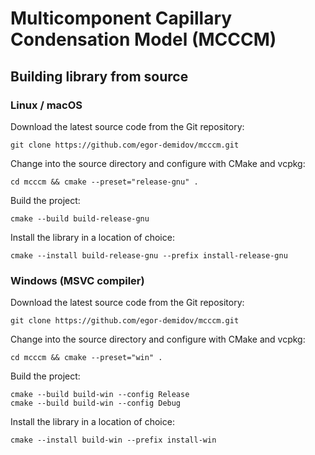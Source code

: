 # Multicomponent Capillary Condensation Model (MCCCM)

## Building library from source

### Linux / macOS

Download the latest source code from the Git repository:
```shell
git clone https://github.com/egor-demidov/mcccm.git
```
Change into the source directory and configure with CMake and vcpkg:
```shell
cd mcccm && cmake --preset="release-gnu" . 
```
Build the project:
```shell
cmake --build build-release-gnu
```
Install the library in a location of choice:
```shell
cmake --install build-release-gnu --prefix install-release-gnu
```

### Windows (MSVC compiler)

Download the latest source code from the Git repository:
```shell
git clone https://github.com/egor-demidov/mcccm.git
```
Change into the source directory and configure with CMake and vcpkg:
```shell
cd mcccm && cmake --preset="win" . 
```
Build the project:
```shell
cmake --build build-win --config Release
cmake --build build-win --config Debug
```
Install the library in a location of choice:
```shell
cmake --install build-win --prefix install-win
```
